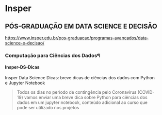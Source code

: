 # Insper
## PÓS-GRADUAÇÃO EM DATA SCIENCE E DECISÃO

https://www.insper.edu.br/pos-graduacao/programas-avancados/data-science-e-decisao/

### Computação para Ciências dos Dados¶

#### Insper-DS-Dicas

Insper Data Science Dicas: breve dicas de ciências dos dados com Python e Jupyter Notebook

> Todos os dias no período de contingência pelo Coronavirus (COVID-19) vamos enviar uma breve dica sobre Python para ciências dos dados em um jupyter notebook, conteúdo adicional ao curso que pode ser utilizado nos projetos
